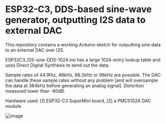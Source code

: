 # ESP32-C3, DDS-based sine-wave generator, outputting I2S data to external DAC

This repository contains a working Arduino sketch for outputting sine data to an external DAC over I2S.

ESP32C3_I2S-sine-DDS-1024.ino has a large 1024-entry lookup table and uses Direct Digital Synthesis to send out the data.

Sample rates of 44.1Khz, 48kHz, 88.2kHz or 96kHz are possible. The DAC can handle these sample rates without any problem [and will oversample the data at 384kHz before generating an analog signal]. Distortion measured lower than -60dB.

Hardware used: [1] ESP32-C3 SuperMini board, [2] a PMC5102A DAC module.

![image](https://github.com/psitech/DDS-based-sine-wave-generator-outputting-I2S-to-external-DAC/assets/27091013/5bd1f017-f873-42d2-b429-33b1ca9e7845)
